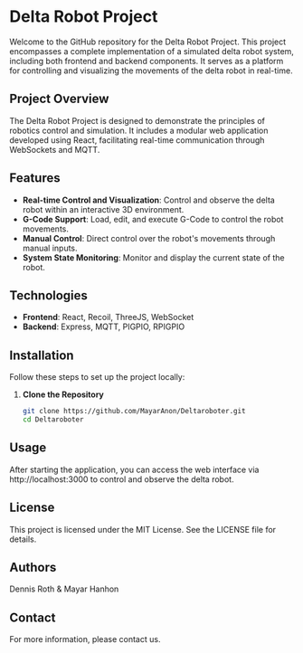 # Delta Robot Project

Welcome to the GitHub repository for the Delta Robot Project. This project encompasses a complete implementation of a simulated delta robot system, including both frontend and backend components. It serves as a platform for controlling and visualizing the movements of the delta robot in real-time.

## Project Overview

The Delta Robot Project is designed to demonstrate the principles of robotics control and simulation. It includes a modular web application developed using React, facilitating real-time communication through WebSockets and MQTT.

## Features

- **Real-time Control and Visualization**: Control and observe the delta robot within an interactive 3D environment.
- **G-Code Support**: Load, edit, and execute G-Code to control the robot movements.
- **Manual Control**: Direct control over the robot's movements through manual inputs.
- **System State Monitoring**: Monitor and display the current state of the robot.

## Technologies

- **Frontend**: React, Recoil, ThreeJS, WebSocket
- **Backend**:  Express, MQTT, PIGPIO, RPIGPIO

## Installation

Follow these steps to set up the project locally:

1. **Clone the Repository**

   ```bash
   git clone https://github.com/MayarAnon/Deltaroboter.git
   cd Deltaroboter
## Usage
After starting the application, you can access the web interface via http://localhost:3000 to control and observe the delta robot.


## License
This project is licensed under the MIT License. See the LICENSE file for details.

## Authors
Dennis Roth & 
Mayar Hanhon
## Contact
For more information, please contact us.

